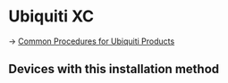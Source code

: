 # Ubiquiti XC

→ [Common Procedures for Ubiquiti Products](/toh/ubiquiti/common "toh:ubiquiti:common")

## Devices with this installation method
